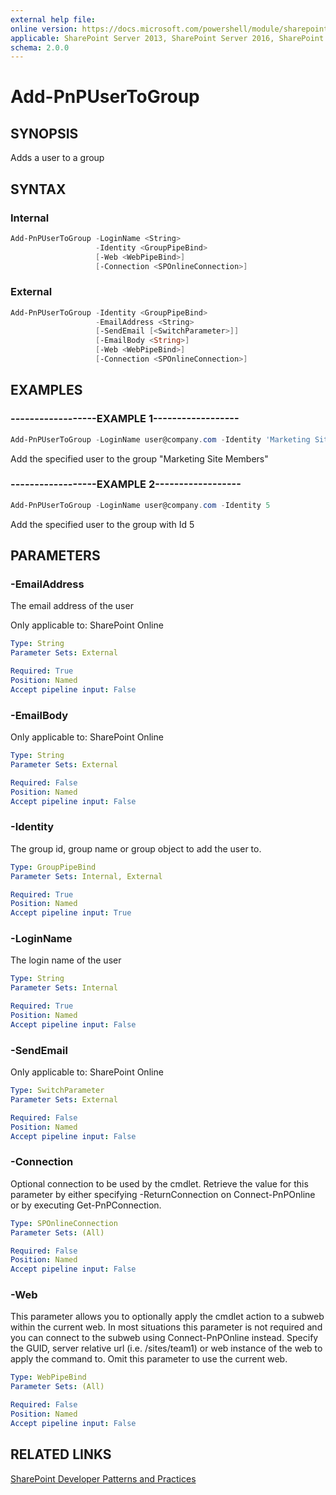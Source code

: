 ```yaml
---
external help file:
online version: https://docs.microsoft.com/powershell/module/sharepoint-pnp/add-pnpusertogroup
applicable: SharePoint Server 2013, SharePoint Server 2016, SharePoint Server 2019, SharePoint Online
schema: 2.0.0
---
```


# Add-PnPUserToGroup

## SYNOPSIS
Adds a user to a group

## SYNTAX

### Internal
```powershell
Add-PnPUserToGroup -LoginName <String>
                   -Identity <GroupPipeBind>
                   [-Web <WebPipeBind>]
                   [-Connection <SPOnlineConnection>]
```

### External
```powershell
Add-PnPUserToGroup -Identity <GroupPipeBind>
                   -EmailAddress <String>
                   [-SendEmail [<SwitchParameter>]]
                   [-EmailBody <String>]
                   [-Web <WebPipeBind>]
                   [-Connection <SPOnlineConnection>]
```

## EXAMPLES

### ------------------EXAMPLE 1------------------
```powershell
Add-PnPUserToGroup -LoginName user@company.com -Identity 'Marketing Site Members'
```

Add the specified user to the group "Marketing Site Members"

### ------------------EXAMPLE 2------------------
```powershell
Add-PnPUserToGroup -LoginName user@company.com -Identity 5
```

Add the specified user to the group with Id 5

## PARAMETERS

### -EmailAddress
The email address of the user

Only applicable to: SharePoint Online

```yaml
Type: String
Parameter Sets: External

Required: True
Position: Named
Accept pipeline input: False
```

### -EmailBody


Only applicable to: SharePoint Online

```yaml
Type: String
Parameter Sets: External

Required: False
Position: Named
Accept pipeline input: False
```

### -Identity
The group id, group name or group object to add the user to.

```yaml
Type: GroupPipeBind
Parameter Sets: Internal, External

Required: True
Position: Named
Accept pipeline input: True
```

### -LoginName
The login name of the user

```yaml
Type: String
Parameter Sets: Internal

Required: True
Position: Named
Accept pipeline input: False
```

### -SendEmail


Only applicable to: SharePoint Online

```yaml
Type: SwitchParameter
Parameter Sets: External

Required: False
Position: Named
Accept pipeline input: False
```

### -Connection
Optional connection to be used by the cmdlet. Retrieve the value for this parameter by either specifying -ReturnConnection on Connect-PnPOnline or by executing Get-PnPConnection.

```yaml
Type: SPOnlineConnection
Parameter Sets: (All)

Required: False
Position: Named
Accept pipeline input: False
```

### -Web
This parameter allows you to optionally apply the cmdlet action to a subweb within the current web. In most situations this parameter is not required and you can connect to the subweb using Connect-PnPOnline instead. Specify the GUID, server relative url (i.e. /sites/team1) or web instance of the web to apply the command to. Omit this parameter to use the current web.

```yaml
Type: WebPipeBind
Parameter Sets: (All)

Required: False
Position: Named
Accept pipeline input: False
```

## RELATED LINKS

[SharePoint Developer Patterns and Practices](https://aka.ms/sppnp)
